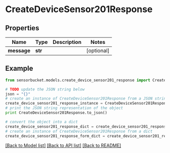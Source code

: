 # CreateDeviceSensor201Response


## Properties
Name | Type | Description | Notes
------------ | ------------- | ------------- | -------------
**message** | **str** |  | [optional] 

## Example

```python
from sensorbucket.models.create_device_sensor201_response import CreateDeviceSensor201Response

# TODO update the JSON string below
json = "{}"
# create an instance of CreateDeviceSensor201Response from a JSON string
create_device_sensor201_response_instance = CreateDeviceSensor201Response.from_json(json)
# print the JSON string representation of the object
print CreateDeviceSensor201Response.to_json()

# convert the object into a dict
create_device_sensor201_response_dict = create_device_sensor201_response_instance.to_dict()
# create an instance of CreateDeviceSensor201Response from a dict
create_device_sensor201_response_form_dict = create_device_sensor201_response.from_dict(create_device_sensor201_response_dict)
```
[[Back to Model list]](../README.md#documentation-for-models) [[Back to API list]](../README.md#documentation-for-api-endpoints) [[Back to README]](../README.md)


